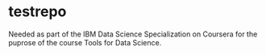 # testrepo
Needed as part of the IBM Data Science Specialization on Coursera for the puprose of the course Tools for Data Science.
